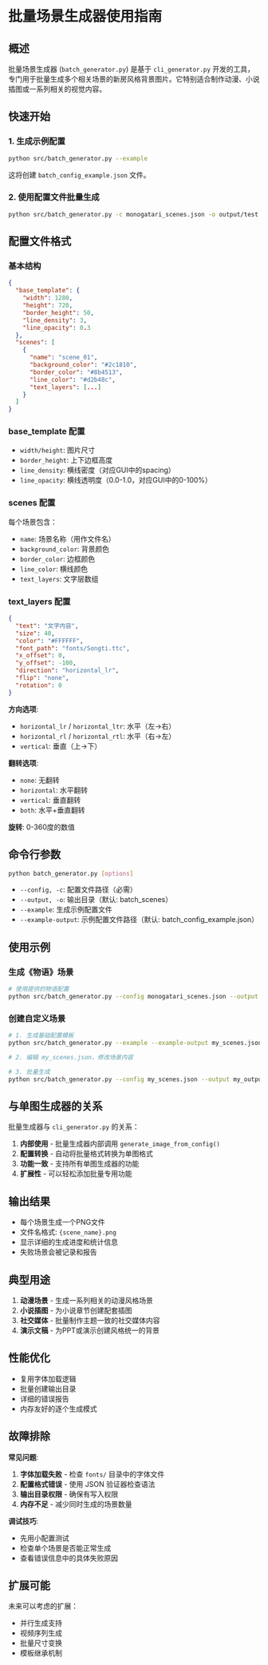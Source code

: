 # 批量场景生成器使用指南

## 概述

批量场景生成器 (`batch_generator.py`) 是基于 `cli_generator.py` 开发的工具，专门用于批量生成多个相关场景的新房风格背景图片。它特别适合制作动漫、小说插图或一系列相关的视觉内容。

## 快速开始

### 1. 生成示例配置

```bash
python src/batch_generator.py --example
```

这将创建 `batch_config_example.json` 文件。

### 2. 使用配置文件批量生成

```bash
python src/batch_generator.py -c monogatari_scenes.json -o output/test
```

## 配置文件格式

### 基本结构

```json
{
  "base_template": {
    "width": 1280,
    "height": 720,
    "border_height": 50,
    "line_density": 3,
    "line_opacity": 0.3
  },
  "scenes": [
    {
      "name": "scene_01",
      "background_color": "#2c1810",
      "border_color": "#8b4513", 
      "line_color": "#d2b48c",
      "text_layers": [...]
    }
  ]
}
```

### base_template 配置

- `width/height`: 图片尺寸
- `border_height`: 上下边框高度
- `line_density`: 横线密度（对应GUI中的spacing）
- `line_opacity`: 横线透明度（0.0-1.0，对应GUI中的0-100%）

### scenes 配置

每个场景包含：
- `name`: 场景名称（用作文件名）
- `background_color`: 背景颜色
- `border_color`: 边框颜色  
- `line_color`: 横线颜色
- `text_layers`: 文字层数组

### text_layers 配置

```json
{
  "text": "文字内容",
  "size": 40,
  "color": "#FFFFFF",
  "font_path": "fonts/Songti.ttc",
  "x_offset": 0,
  "y_offset": -100,
  "direction": "horizontal_lr",
  "flip": "none", 
  "rotation": 0
}
```

**方向选项**:
- `horizontal_lr` / `horizontal_ltr`: 水平（左→右）
- `horizontal_rl` / `horizontal_rtl`: 水平（右→左）
- `vertical`: 垂直（上→下）

**翻转选项**:
- `none`: 无翻转
- `horizontal`: 水平翻转
- `vertical`: 垂直翻转
- `both`: 水平+垂直翻转

**旋转**: 0-360度的数值

## 命令行参数

```bash
python batch_generator.py [options]
```

- `--config, -c`: 配置文件路径（必需）
- `--output, -o`: 输出目录（默认: batch_scenes）
- `--example`: 生成示例配置文件
- `--example-output`: 示例配置文件路径（默认: batch_config_example.json）

## 使用示例

### 生成《物语》场景

```bash
# 使用提供的物语配置
python src/batch_generator.py --config monogatari_scenes.json --output monogatari_scenes
```

### 创建自定义场景

```bash
# 1. 生成基础配置模板
python src/batch_generator.py --example --example-output my_scenes.json

# 2. 编辑 my_scenes.json，修改场景内容

# 3. 批量生成
python src/batch_generator.py --config my_scenes.json --output my_output
```

## 与单图生成器的关系

批量生成器与 `cli_generator.py` 的关系：

1. **内部使用** - 批量生成器内部调用 `generate_image_from_config()`
2. **配置转换** - 自动将批量格式转换为单图格式
3. **功能一致** - 支持所有单图生成器的功能
4. **扩展性** - 可以轻松添加批量专用功能

## 输出结果

- 每个场景生成一个PNG文件
- 文件名格式: `{scene_name}.png`
- 显示详细的生成进度和统计信息
- 失败场景会被记录和报告

## 典型用途

1. **动漫场景** - 生成一系列相关的动漫风格场景
2. **小说插图** - 为小说章节创建配套插图
3. **社交媒体** - 批量制作主题一致的社交媒体内容
4. **演示文稿** - 为PPT或演示创建风格统一的背景

## 性能优化

- 复用字体加载逻辑
- 批量创建输出目录
- 详细的错误报告
- 内存友好的逐个生成模式

## 故障排除

**常见问题**:

1. **字体加载失败** - 检查 `fonts/` 目录中的字体文件
2. **配置格式错误** - 使用 JSON 验证器检查语法
3. **输出目录权限** - 确保有写入权限
4. **内存不足** - 减少同时生成的场景数量

**调试技巧**:
- 先用小配置测试
- 检查单个场景是否能正常生成
- 查看错误信息中的具体失败原因

## 扩展可能

未来可以考虑的扩展：
- 并行生成支持
- 视频序列生成
- 批量尺寸变换
- 模板继承机制 